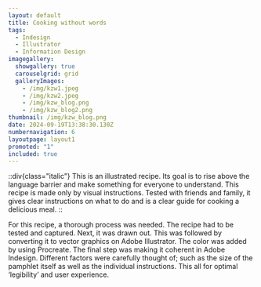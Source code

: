 ```yaml
---
layout: default
title: Cooking without words
tags:
  - Indesign
  - Illustrator
  - Information Design
imagegallery:
  showgallery: true
  carouselgrid: grid
  galleryImages:
    - /img/kzw1.jpeg
    - /img/kzw2.jpeg
    - /img/kzw_blog.png 
    - /img/kzw_blog2.png
thumbnail: /img/kzw_blog.png
date: 2024-09-19T13:38:30.130Z
numbernavigation: 6
layoutpage: layout1
promoted: "1"
included: true
---
```

::div{class="italic"}
This is an illustrated recipe. Its goal is to rise above the language barrier and make something for everyone to understand. This recipe is made only by visual instructions. Tested with friends and family, it gives clear instructions on what to do and is a clear guide for cooking a delicious meal.
::

For this recipe, a thorough process was needed. The recipe had to be tested and captured. Next, it was drawn out. This was followed by converting it to vector graphics on Adobe Illustrator. The color was added by using Procreate. The final step was making it coherent in Adobe Indesign. Different factors were carefully thought of; such as the size of the pamphlet itself as well as the individual instructions. This all for optimal ‘legibility’ and user experience. 


